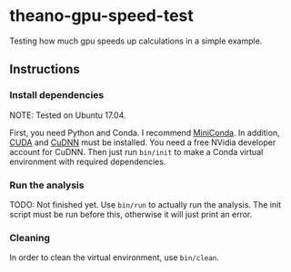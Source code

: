 # theano-gpu-speed-test
Testing how much gpu speeds up calculations in a simple example.

## Instructions

### Install dependencies

NOTE: Tested on Ubuntu 17.04.

First, you need Python and Conda. I recommend [MiniConda](https://conda.io/miniconda.html). In addition, [CUDA](https://developer.nvidia.com/cuda-downloads) and [CuDNN](https://developer.nvidia.com/cudnn) must be installed. You need a free NVidia developer account for CuDNN. Then just run `bin/init` to make a Conda virtual environment with required dependencies.

### Run the analysis

TODO: Not finished yet. Use `bin/run` to actually run the analysis. The init script must be run before this, otherwise it will just print an error.

### Cleaning

In order to clean the virtual environment, use `bin/clean`.
